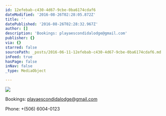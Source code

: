 ```yaml
---
id: 12efebab-c430-4d67-9cbe-0ba6174cdaf6
dateModified: '2016-08-26T02:28:05.872Z'
title: ''
datePublished: '2016-08-26T02:28:32.967Z'
author: []
description: 'Bookings: playaescondidalodge@gmail.com'
publisher: {}
via: {}
starred: false
sourcePath: _posts/2016-06-11-12efebab-c430-4d67-9cbe-0ba6174cdaf6.md
inFeed: true
hasPage: false
inNav: false
_type: MediaObject

---
```

![](https://the-grid-user-content.s3-us-west-2.amazonaws.com/d3622461-620f-42db-88d5-b48244d95d50.jpg)

Bookings: playaescondidalodge@gmail.com

Phone: +(506) 6004-0123